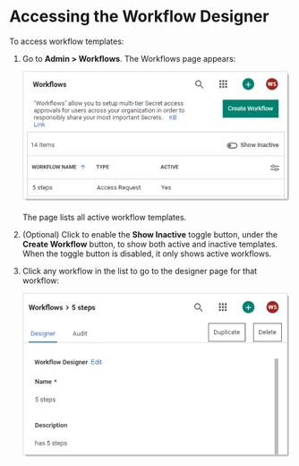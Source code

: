 [title]: # (Accessing the Workflow Designer)
[tags]: # (Workflow)
[priority]: # (1000)

# Accessing the Workflow Designer

To access workflow templates:

1. Go to **Admin > Workflows**. The Workflows page appears:

   ![image-20210310100523134](images/image-20210310100523134.png)

   The page lists all active workflow templates.

1. (Optional) Click to enable the **Show Inactive** toggle button, under the **Create Workflow** button, to show both active and inactive templates. When the toggle button is disabled, it only shows active workflows.

1. Click any workflow in the list to go to the designer page for that workflow:

   ![image-20210310101156191](images/image-20210310101156191.png)
